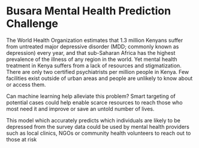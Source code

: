# Busara Mental Health Prediction Challenge

The World Health Organization estimates that 1.3 million Kenyans suffer from untreated major depressive disorder (MDD; commonly known as depression) every year, and that sub-Saharan Africa has the highest prevalence of the illness of any region in the world. Yet mental health treatment in Kenya suffers from a lack of resources and stigmatization. There are only two certified psychiatrists per million people in Kenya. Few facilities exist outside of urban areas and people are unlikely to know about or access them.

Can machine learning help alleviate this problem? Smart targeting of potential cases could help enable scarce resources to reach those who most need it and improve or save an untold number of lives.

This model which accurately predicts which individuals are likely to be depressed from the survey data could be used by mental health providers such as local clinics, NGOs or community health volunteers to reach out to those at risk 
